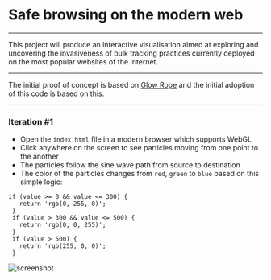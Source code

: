 # Safe browsing on the modern web

---

This project will produce an interactive visualisation aimed at exploring and uncovering the invasiveness of bulk tracking practices currently deployed on the most popular websites of the Internet.

---

The initial proof of concept is based on [Glow Rope](https://palebluepixel.org/2016/07/13/visualizing-network-traffic-with-webgl/) and the initial adoption of this code is based on [this](https://github.com/mwcz/pipeline-demo/blob/webgl-overlay/src/main.js).

---

### Iteration #1

 - Open the `index.html` file in a modern browser which supports WebGL
 - Click anywhere on the screen to see particles moving from one point to the another
 - The particles follow the sine wave path from source to destination
 - The color of the particles changes from `red`, `green` to `blue` based on this simple logic:
 
 ```
 if (value >= 0 && value <= 300) {
    return 'rgb(0, 255, 0)';
  }
  if (value > 300 && value <= 500) {
    return 'rgb(0, 0, 255)';
  }
  if (value > 500) {
    return 'rgb(255, 0, 0)';
  }
 ```

 ![screenshot](http://g.recordit.co/ulbiqOSypt.gif)
